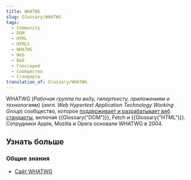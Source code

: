 ```yaml
---
title: WHATWG
slug: Glossary/WHATWG
tags:
  - Community
  - DOM
  - HTML
  - HTML5
  - WHATWG
  - Web
  - Веб
  - Глоссарий
  - Сообщество
  - Стандарты
translation_of: Glossary/WHATWG
---
```


WHATWG (_Рабочая группа по вебу, гипертексту, приложениям и технологиям_) (_англ. Web Hypertext Application Technology Working Group_) сообщество, которое [поддерживает и разрабатывает веб стандарты](https://spec.whatwg.org/), включая {{Glossary("DOM")}}, Fetch и {{Glossary("HTML")}}. Сотрудники Apple, Mozilla и Opera основали WHATWG в 2004.

## Узнать больше

### Общие знания

- [Сайт WHATWG](https://whatwg.org/)
